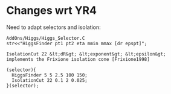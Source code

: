 # Changes wrt YR4  

Need to adapt selectors and isolation: 

```
AddOns/Higgs/Higgs_Selector.C 
str<<"HiggsFinder pt1 pt2 eta mmin mmax [dr epspt]";

```

```
IsolationCut 22 &lt;dR&gt; &lt;exponent&gt; &lt;epsilon&gt;
implements the Frixione isolation cone [Frixione1998]

```

```
(selector){
  HiggsFinder 5 5 2.5 100 150;
  IsolationCut 22 0.1 2 0.025;
}(selector); 

```

